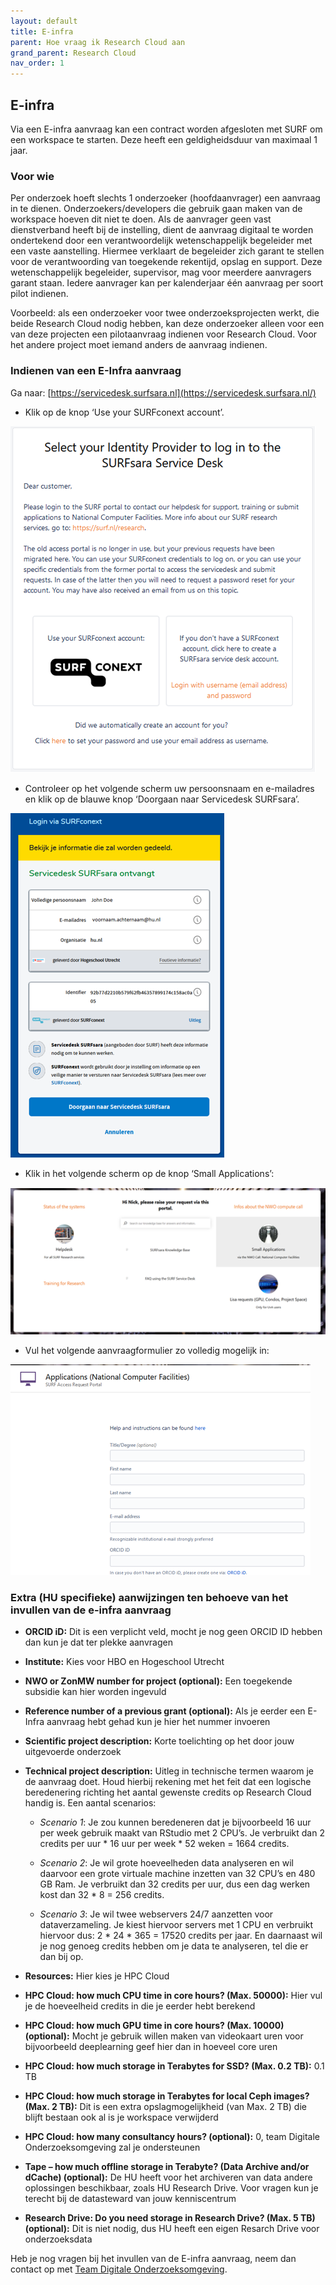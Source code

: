 ```yaml
---
layout: default
title: E-infra
parent: Hoe vraag ik Research Cloud aan
grand_parent: Research Cloud
nav_order: 1
---
```



## E-infra
Via een E-infra aanvraag kan een contract worden afgesloten met SURF om een workspace te starten. Deze heeft een geldigheidsduur van maximaal 1 jaar.

### Voor wie
Per onderzoek hoeft slechts 1 onderzoeker (hoofdaanvrager) een aanvraag in te dienen. Onderzoekers/developers die gebruik gaan maken van de workspace hoeven dit niet te doen.
Als de aanvrager geen vast dienstverband heeft bij de instelling, dient de aanvraag digitaal te worden ondertekend door een verantwoordelijk wetenschappelijk begeleider met een vaste aanstelling. Hiermee verklaart de begeleider zich garant te stellen voor de verantwoording van toegekende rekentijd, opslag en support. Deze wetenschappelijk begeleider, supervisor, mag voor meerdere aanvragers garant staan. Iedere aanvrager kan per kalenderjaar één aanvraag per soort pilot indienen.

Voorbeeld: als een onderzoeker voor twee onderzoeksprojecten werkt, die beide Research Cloud nodig hebben, kan deze onderzoeker alleen voor een van deze projecten een pilotaanvraag indienen voor Research Cloud. Voor het andere project moet iemand anders de aanvraag indienen.

### Indienen van een E-Infra aanvraag
Ga naar: [https://servicedesk.surfsara.nl](https://servicedesk.surfsara.nl/)

-   Klik op de knop ‘Use your SURFconext account’.

![](/assets/how-e-infra-1.png)

-   Controleer op het volgende scherm uw persoonsnaam en e-mailadres en klik op de blauwe knop ‘Doorgaan naar Servicedesk SURFsara’.

![](/assets/how-e-infra-2.png)

-   Klik in het volgende scherm op de knop ‘Small Applications’:

![](/assets/how-e-infra-3.png)

-   Vul het volgende aanvraagformulier zo volledig mogelijk in:

![](/assets/how-e-infra-4.png)

### Extra (HU specifieke) aanwijzingen ten behoeve van het invullen van de e-infra aanvraag 

-   **ORCID iD:**
Dit is een verplicht veld, mocht je nog geen ORCID ID hebben dan kun je dat ter plekke aanvragen

-   **Institute:**
Kies voor HBO en Hogeschool Utrecht

-   **NWO or ZonMW number for project (optional):**
Een toegekende subsidie kan hier worden ingevuld

-   **Reference number of a previous grant (optional):**
Als je eerder een E-Infra aanvraag hebt gehad kun je hier het nummer invoeren

-   **Scientific project description:**
Korte toelichting op het door jouw uitgevoerde onderzoek 

-   **Technical project description:**
    Uitleg in technische termen waarom je de aanvraag doet. Houd hierbij rekening met het feit dat een logische beredenering richting het aantal gewenste credits op Research Cloud handig is. Een aantal scenarios:

    -   *Scenario 1*: Je zou kunnen beredeneren dat je bijvoorbeeld 16 uur per week gebruik maakt van RStudio met 2 CPU’s. Je verbruikt dan 2 credits per uur * 16 uur per week * 52 weken = 1664 credits. 

    -   *Scenario 2*: Je wil grote hoeveelheden data analyseren en wil daarvoor een grote virtuale machine inzetten van 32 CPU’s en 480 GB Ram. Je verbruikt dan 32 credits per uur, dus een dag werken kost dan 32 * 8 = 256 credits. 

    -   *Scenario 3*: Je wil twee webservers 24/7 aanzetten voor dataverzameling. Je kiest hiervoor servers met 1 CPU en verbruikt hiervoor dus: 2 * 24 * 365 = 17520 credits per jaar. En daarnaast wil je nog genoeg credits hebben om je data te analyseren, tel die er dan bij op. 

-   **Resources:**
Hier kies je HPC Cloud

-   **HPC Cloud: how much CPU time in core hours? (Max. 50000):**
Hier vul je de hoeveelheid credits in die je eerder hebt berekend

-   **HPC Cloud: how much GPU time in core hours? (Max. 10000) (optional):**
Mocht je gebruik willen maken van videokaart uren voor bijvoorbeeld deeplearning geef hier dan in hoeveel core uren

-   **HPC Cloud: how much storage in Terabytes for SSD? (Max. 0.2 TB):**
0.1 TB

-   **HPC Cloud: how much storage in Terabytes for local Ceph images? (Max. 2 TB):**
Dit is een extra opslagmogelijkheid (van Max. 2 TB) die blijft bestaan ook al is je workspace verwijderd

-   **HPC Cloud: how many consultancy hours? (optional):**
0, team Digitale Onderzoeksomgeving zal je ondersteunen

-   **Tape – how much offline storage in Terabyte? (Data Archive and/or dCache) (optional):**
De HU heeft voor het archiveren van data andere oplossingen beschikbaar, zoals HU Research Drive. Voor vragen kun je terecht bij de datasteward van jouw kenniscentrum

-   **Research Drive: Do you need storage in Research Drive? (Max. 5 TB) (optional):**
Dit is niet nodig, dus HU heeft een eigen Resarch Drive voor onderzoeksdata

Heb je nog vragen bij het invullen van de E-infra aanvraag, neem dan contact op met [Team Digitale Onderzoeksomgeving](mailto:onderzoeksupport@hu.nl).